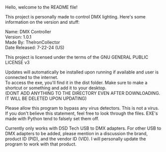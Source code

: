 Hello, welcome to the README file!

This project is personally made to control DMX lighting. Here's some information on the version and stuff:

Name: DMX Controller    
Version: 1.0.1    
Made By: TheIronCollector    
Date Released: 7-22-24 (US)    

This project is licensed under the terms of the GNU GENERAL PUBLIC LICENSE v3

Updates will automatically be installed upon running if available and user is connected to the internet.    
To access the exe, you'll find it in the dist folder. Make sure to make a shortcut or something and add it to your desktop.    
(DONT ADD ANYTHING TO THE DIRECTORY EVEN AFTER DOWNLOADING. IT WILL BE DELETED UPON UPDATING)

Please allow this program to bypass any virus detectors. This is not a virus. If you don't believe this statement, feel free to look through the files. EXE's made with Python tend to falsely set them off.

Currently only works with DSD Tech USB to DMX adapters. For other USB to DMX adapters to be added, please mention in a discussion the brand, product ID (PID), and the vendor ID (VID). I will personally update the program to work with that product.
